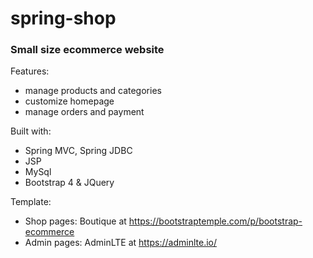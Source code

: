 # spring-shop

### Small size ecommerce website

Features:
- manage products and categories
- customize homepage
- manage orders and payment

Built with:
- Spring MVC, Spring JDBC 
- JSP
- MySql
- Bootstrap 4 & JQuery

Template:
- Shop pages: Boutique at https://bootstraptemple.com/p/bootstrap-ecommerce
- Admin pages: AdminLTE at https://adminlte.io/
